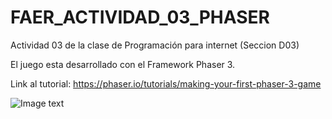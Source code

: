 # FAER_ACTIVIDAD_03_PHASER
Actividad 03 de la clase de Programación para internet (Seccion D03)

El juego esta desarrollado con el Framework Phaser 3.

Link al tutorial: https://phaser.io/tutorials/making-your-first-phaser-3-game

![Image text](https://phaser.io/images/img.png) 
